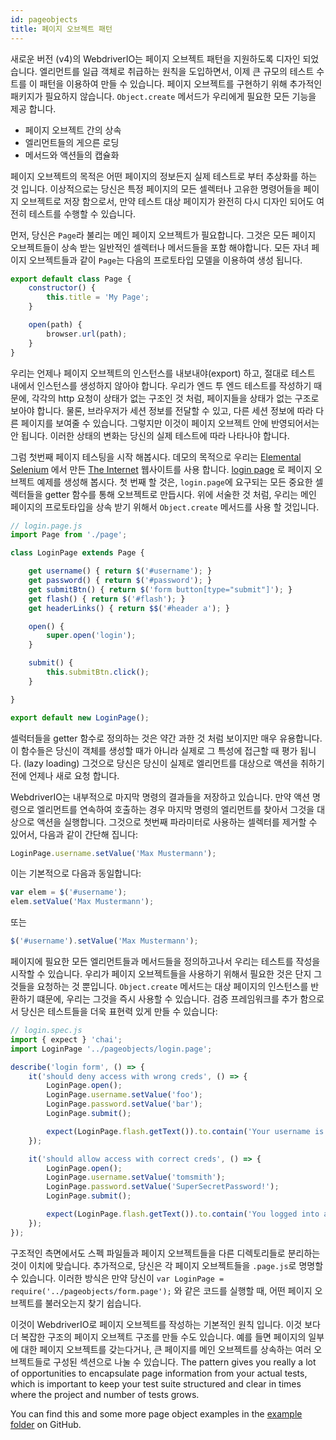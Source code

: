 ```yaml
---
id: pageobjects
title: 페이지 오브젝트 패턴
---
```


새로운 버전 (v4)의 WebdriverIO는 페이지 오브젝트 패턴을 지원하도록 디자인 되었습니다. 엘리먼트를 일급 객체로 취급하는 원칙을 도입하면서, 이제 큰 규모의 테스트 수트를 이 패턴을 이용하여 만들 수 있습니다. 페이지 오브젝트를 구현하기 위해 추가적인 패키지가 필요하지 않습니다. `Object.create` 메서드가 우리에게 필요한 모든 기능을 제공 합니다.

- 페이지 오브젝트 간의 상속
- 엘리먼트들의 게으른 로딩
- 메서드와 액션들의 캡슐화

페이지 오브젝트의 목적은 어떤 페이지의 정보든지 실제 테스트로 부터 추상화를 하는 것 입니다. 이상적으로는 당신은 특정 페이지의 모든 셀렉터나 고유한 명령어들을 페이지 오브젝트로 저장 함으로서, 만약 테스트 대상 페이지가 완전히 다시 디자인 되어도 여전히 테스트를 수행할 수 있습니다.

먼저, 당신은 `Page`라 불리는 메인 페이지 오브젝트가 필요합니다. 그것은 모든 페이지 오브젝트들이 상속 받는 일반적인 셀렉터나 메서드들을 포함 해야합니다. 모든 자녀 페이지 오브젝트들과 같이 `Page`는 다음의 프로토타입 모델을 이용하여 생성 됩니다.

```js
export default class Page {
    constructor() {
        this.title = 'My Page';
    }

    open(path) {
        browser.url(path);
    }
}
```

우리는 언제나 페이지 오브젝트의 인스턴스를 내보내야(export) 하고, 절대로 테스트 내에서 인스턴스를 생성하지 않아야 합니다. 우리가 엔드 투 엔드 테스트를 작성하기 때문에, 각각의 http 요청이 상태가 없는 구조인 것 처럼, 페이지들을 상태가 없는 구조로 보아야 합니다. 물론, 브라우저가 세션 정보를 전달할 수 있고, 다른 세션 정보에 따라 다른 페이지를 보여줄 수 있습니다. 그렇지만 이것이 페이지 오브젝트 안에 반영되어서는 안 됩니다. 이러한 상태의 변화는 당신의 실제 테스트에 따라 나타나야 합니다.

그럼 첫번째 페이지 테스팅을 시작 해봅시다. 데모의 목적으로 우리는 [Elemental Selenium](http://elementalselenium.com/) 에서 만든 [The Internet](http://the-internet.herokuapp.com) 웹사이트를 사용 합니다. [login page](http://the-internet.herokuapp.com/login) 로 페이지 오브젝트 예제를 생성해 봅시다. 첫 번째 할 것은, `login.page`에 요구되는 모든 중요한 셀렉터들을 getter 함수를 통해 오브젝트로 만듭시다. 위에 서술한 것 처럼, 우리는 메인 페이지의 프로토타입을 상속 받기 위해서 `Object.create` 메서드를 사용 할 것입니다.

```js
// login.page.js
import Page from './page';

class LoginPage extends Page {

    get username() { return $('#username'); }
    get password() { return $('#password'); }
    get submitBtn() { return $('form button[type="submit"]'); }
    get flash() { return $('#flash'); }
    get headerLinks() { return $$('#header a'); }

    open() {
        super.open('login');
    }

    submit() {
        this.submitBtn.click();
    }

}

export default new LoginPage();
```

셀럭터들을 getter 함수로 정의하는 것은 약간 과한 것 처럼 보이지만 매우 유용합니다. 이 함수들은 당신이 객체를 생성할 때가 아니라 실제로 그 특성에 접근할 때 평가 됩니다. (lazy loading) 그것으로 당신은 당신이 실제로 엘리먼트를 대상으로 액션을 취하기 전에 언제나 새로 요청 합니다.

WebdriverIO는 내부적으로 마지막 명령의 결과들을 저장하고 있습니다. 만약 액션 명령으로 엘리먼트를 연속하여 호출하는 경우 마지막 명령의 엘리먼트를 찾아서 그것을 대상으로 액션을 실행합니다. 그것으로 첫번째 파라미터로 사용하는 셀렉터를 제거할 수 있어서, 다음과 같이 간단해 집니다:

```js
LoginPage.username.setValue('Max Mustermann');
```

이는 기본적으로 다음과 동일합니다:

```js
var elem = $('#username');
elem.setValue('Max Mustermann');
```

또는

```js
$('#username').setValue('Max Mustermann');
```

페이지에 필요한 모든 엘리먼트들과 메서드들을 정의하고나서 우리는 테스트를 작성을 시작할 수 있습니다. 우리가 페이지 오브젝트들을 사용하기 위해서 필요한 것은 단지 그것들을 요청하는 것 뿐입니다. `Object.create` 메서드는 대상 페이지의 인스턴스를 반환하기 떄문에, 우리는 그것을 즉시 사용할 수 있습니다. 검증 프레임워크를 추가 함으로서 당신은 테스트들을 더욱 표현력 있게 만들 수 있습니다:

```js
// login.spec.js
import { expect } 'chai';
import LoginPage '../pageobjects/login.page';

describe('login form', () => {
    it('should deny access with wrong creds', () => {
        LoginPage.open();
        LoginPage.username.setValue('foo');
        LoginPage.password.setValue('bar');
        LoginPage.submit();

        expect(LoginPage.flash.getText()).to.contain('Your username is invalid!');
    });

    it('should allow access with correct creds', () => {
        LoginPage.open();
        LoginPage.username.setValue('tomsmith');
        LoginPage.password.setValue('SuperSecretPassword!');
        LoginPage.submit();

        expect(LoginPage.flash.getText()).to.contain('You logged into a secure area!');
    });
});
```

구조적인 측면에서도 스펙 파일들과 페이지 오브젝트들을 다른 디렉토리들로 분리하는 것이 이치에 맞습니다. 추가적으로, 당신은 각 페이지 오브젝트들을 `.page.js`로 명명할 수 있습니다. 이러한 방식은 만약 당신이 `var LoginPage = require('../pageobjects/form.page');` 와 같은 코드를 실행할 때, 어떤 페이지 오브젝트를 불러오는지 찾기 쉽습니다.

이것이 WebdriverIO로 페이지 오브젝트를 작성하는 기본적인 원칙 입니다. 이것 보다 더 복잡한 구조의 페이지 오브젝트 구조를 만들 수도 있습니다. 예를 들면 페이지의 일부에 대한 페이지 오브젝트를 갖는다거나, 큰 페이지를 메인 오브젝트를 상속하는 여러 오브젝트들로 구성된 섹션으로 나눌 수 있습니다. The pattern gives you really a lot of opportunities to encapsulate page information from your actual tests, which is important to keep your test suite structured and clear in times where the project and number of tests grows.

You can find this and some more page object examples in the [example folder](https://github.com/webdriverio/webdriverio/tree/master/examples/pageobject) on GitHub.